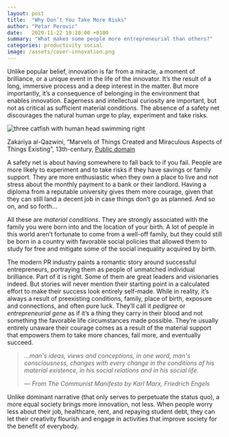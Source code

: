 ```yaml
---
layout: post
title:  "Why Don’t You Take More Risks"
author: "Petar Perovic"
date:   2020-11-22 10:10:00 +0100
summary: "What makes some people more entrepreneurial than others?"
categories: productivity social
image: /assets/cover-innovation.png
---
```


Unlike popular belief, innovation is far from a miracle, a moment of brilliance, or a unique event in the life of the innovator. It’s the result of a long, immersive process and a deep interest in the matter. But more importantly, it’s a consequence of belonging in the environment that enables innovation. Eagerness and intellectual curiosity are important, but not as critical as sufficient material conditions. The absence of a safety net discourages the natural human urge to play, experiment and take risks.

<img src="{% link /assets/innovation-fish.jpg %}" alt="three catfish with human head swimming right" class="db center" style="mix-blend-mode: multiply;">
  <p class="f7 i tc nt2">Zakariya al-Qazwini, “Marvels of Things Created and Miraculous Aspects of Things Existing”, 13th-century, <a href="https://publicdomainreview.org/collection/marvels-of-things-created-and-miraculous-aspects-of-things-existing">Public domain</a></p>

A safety net is about having somewhere to fall back to if you fail. People are more likely to experiment and to take risks if they have savings or family support. They are more enthusiastic when they own a place to live and not stress about the monthly payment to a bank or their landlord. Having a diploma from a reputable university gives them more courage, given that they can still land a decent job in case things don’t go as planned. And so on, and so forth…

All these are _material conditions_. They are strongly associated with the family you were born into and the location of your birth. A lot of people in this world aren’t fortunate to come from a well-off family, but they could still be born in a country with favorable social policies that allowed them to study for free and mitigate some of the social inequality acquired by birth.

The modern PR industry paints a romantic story around successful entrepreneurs, portraying them as people of unmatched individual brilliance. Part of it is right. Some of them are great leaders and visionaries indeed. But stories will never mention their starting point in a calculated effort to make their success look entirely self-made. While in reality, it’s always a result of preexisting conditions, family, place of birth, exposure and connections, and often pure luck. They’ll call it _pedigree_ or _entrepreneurial gene_ as if it’s a thing they carry in their blood and not something the favorable life circumstances made possible. They’re usually entirely unaware their courage comes as a result of the material support that empowers them to take more chances, fail more, and eventually succeed.

>_…man's ideas, views and conceptions, in one word, man's consciousness, changes with every change in the conditions of his material existence, in his social relations and in his social life._
>
><cite class="f7 lh-copy dib">— From _The Communist Manifesto_ by Karl Marx, Friedrich Engels</cite>

Unlike dominant narrative (that only serves to perpetuate the status quo), a more equal society brings more innovation, not less. When people worry less about their job, healthcare, rent, and repaying student debt, they can let their creativity flourish and engage in activities that improve society for the benefit of everybody.